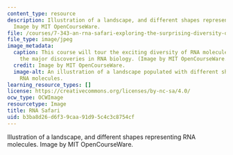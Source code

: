 ```yaml
---
content_type: resource
description: Illustration of a landscape, and different shapes representing RNA molecules.
  Image by MIT OpenCourseWare.
file: /courses/7-343-an-rna-safari-exploring-the-surprising-diversity-of-mammalian-transcriptomes-spring-2016/b3ba8d26d6f39caa91d95c4c3c8754cf_7-343s16.jpg
file_type: image/jpeg
image_metadata:
  caption: This course will tour the exciting diversity of RNA molecules, and explore
    the major discoveries in RNA biology. (Image by MIT OpenCourseWare.)
  credit: Image by MIT OpenCourseWare.
  image-alt: An illustration of a landscape populated with different shapes representing
    RNA molecules.
learning_resource_types: []
license: https://creativecommons.org/licenses/by-nc-sa/4.0/
ocw_type: OCWImage
resourcetype: Image
title: RNA Safari
uid: b3ba8d26-d6f3-9caa-91d9-5c4c3c8754cf
---
```

Illustration of a landscape, and different shapes representing RNA molecules. Image by MIT OpenCourseWare.